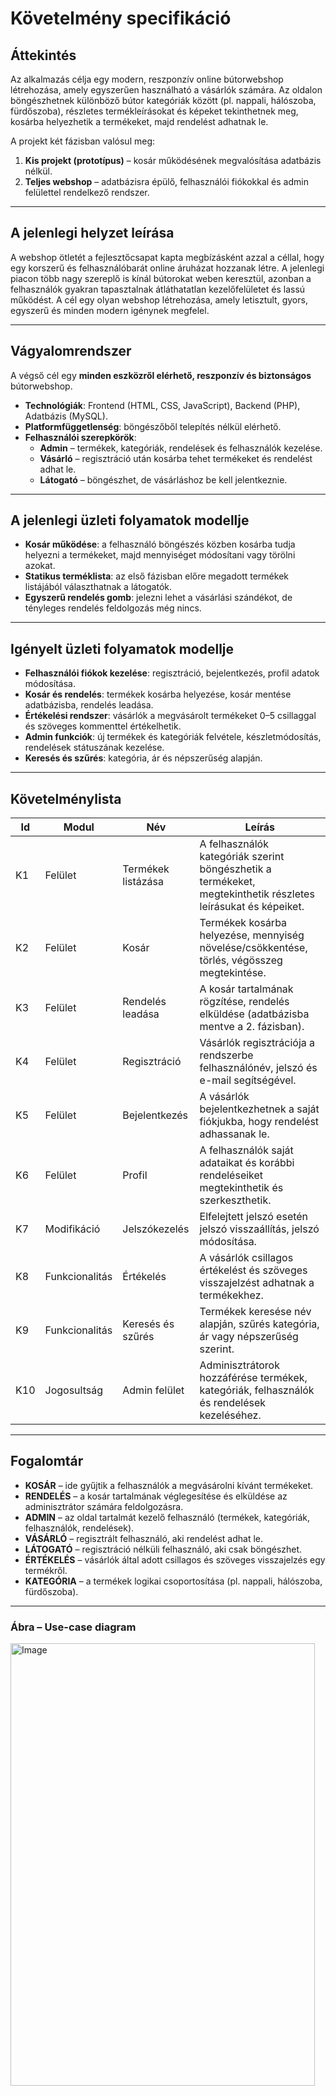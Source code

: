 # Követelmény specifikáció

## Áttekintés
Az alkalmazás célja egy modern, reszponzív online bútorwebshop létrehozása, amely egyszerűen használható a vásárlók számára. Az oldalon böngészhetnek különböző bútor kategóriák között (pl. nappali, hálószoba, fürdőszoba), részletes termékleírásokat és képeket tekinthetnek meg, kosárba helyezhetik a termékeket, majd rendelést adhatnak le.  

A projekt két fázisban valósul meg:  
1. **Kis projekt (prototípus)** – kosár működésének megvalósítása adatbázis nélkül.  
2. **Teljes webshop** – adatbázisra épülő, felhasználói fiókokkal és admin felülettel rendelkező rendszer.  

---

## A jelenlegi helyzet leírása
A webshop ötletét a fejlesztőcsapat kapta megbízásként azzal a céllal, hogy egy korszerű és felhasználóbarát online áruházat hozzanak létre. A jelenlegi piacon több nagy szereplő is kínál bútorokat weben keresztül, azonban a felhasználók gyakran tapasztalnak átláthatatlan kezelőfelületet és lassú működést. A cél egy olyan webshop létrehozása, amely letisztult, gyors, egyszerű és minden modern igénynek megfelel.  

---

## Vágyalomrendszer
A végső cél egy **minden eszközről elérhető, reszponzív és biztonságos** bútorwebshop.  
- **Technológiák**: Frontend (HTML, CSS, JavaScript), Backend (PHP), Adatbázis (MySQL).  
- **Platformfüggetlenség**: böngészőből telepítés nélkül elérhető.  
- **Felhasználói szerepkörök**:  
  - **Admin** – termékek, kategóriák, rendelések és felhasználók kezelése.  
  - **Vásárló** – regisztráció után kosárba tehet termékeket és rendelést adhat le.  
  - **Látogató** – böngészhet, de vásárláshoz be kell jelentkeznie.  

---

## A jelenlegi üzleti folyamatok modellje
- **Kosár működése**: a felhasználó böngészés közben kosárba tudja helyezni a termékeket, majd mennyiséget módosítani vagy törölni azokat.  
- **Statikus terméklista**: az első fázisban előre megadott termékek listájából választhatnak a látogatók.  
- **Egyszerű rendelés gomb**: jelezni lehet a vásárlási szándékot, de tényleges rendelés feldolgozás még nincs.  

---

## Igényelt üzleti folyamatok modellje
- **Felhasználói fiókok kezelése**: regisztráció, bejelentkezés, profil adatok módosítása.  
- **Kosár és rendelés**: termékek kosárba helyezése, kosár mentése adatbázisba, rendelés leadása.  
- **Értékelési rendszer**: vásárlók a megvásárolt termékeket 0–5 csillaggal és szöveges kommenttel értékelhetik.  
- **Admin funkciók**: új termékek és kategóriák felvétele, készletmódosítás, rendelések státuszának kezelése.  
- **Keresés és szűrés**: kategória, ár és népszerűség alapján.  

---

## Követelménylista

| Id  | Modul          | Név                  | Leírás |
|-----|----------------|----------------------|--------|
| K1  | Felület        | Termékek listázása   | A felhasználók kategóriák szerint böngészhetik a termékeket, megtekinthetik részletes leírásukat és képeiket. |
| K2  | Felület        | Kosár                | Termékek kosárba helyezése, mennyiség növelése/csökkentése, törlés, végösszeg megtekintése. |
| K3  | Felület        | Rendelés leadása     | A kosár tartalmának rögzítése, rendelés elküldése (adatbázisba mentve a 2. fázisban). |
| K4  | Felület        | Regisztráció         | Vásárlók regisztrációja a rendszerbe felhasználónév, jelszó és e-mail segítségével. |
| K5  | Felület        | Bejelentkezés        | A vásárlók bejelentkezhetnek a saját fiókjukba, hogy rendelést adhassanak le. |
| K6  | Felület        | Profil               | A felhasználók saját adataikat és korábbi rendeléseiket megtekinthetik és szerkeszthetik. |
| K7  | Modifikáció    | Jelszókezelés        | Elfelejtett jelszó esetén jelszó visszaállítás, jelszó módosítása. |
| K8  | Funkcionalitás | Értékelés            | A vásárlók csillagos értékelést és szöveges visszajelzést adhatnak a termékekhez. |
| K9  | Funkcionalitás | Keresés és szűrés    | Termékek keresése név alapján, szűrés kategória, ár vagy népszerűség szerint. |
| K10 | Jogosultság    | Admin felület        | Adminisztrátorok hozzáférése termékek, kategóriák, felhasználók és rendelések kezeléséhez. |

---

## Fogalomtár
- **KOSÁR** – ide gyűjtik a felhasználók a megvásárolni kívánt termékeket.  
- **RENDELÉS** – a kosár tartalmának véglegesítése és elküldése az adminisztrátor számára feldolgozásra.  
- **ADMIN** – az oldal tartalmát kezelő felhasználó (termékek, kategóriák, felhasználók, rendelések).  
- **VÁSÁRLÓ** – regisztrált felhasználó, aki rendelést adhat le.  
- **LÁTOGATÓ** – regisztráció nélküli felhasználó, aki csak böngészhet.  
- **ÉRTÉKELÉS** – vásárlók által adott csillagos és szöveges visszajelzés egy termékről.  
- **KATEGÓRIA** – a termékek logikai csoportosítása (pl. nappali, hálószoba, fürdőszoba).  

---

### Ábra – Use-case diagram
<img width="487" height="708" alt="Image" src="https://github.com/user-attachments/assets/9e78404b-4cf6-4773-a84d-ed350a311c81" />
